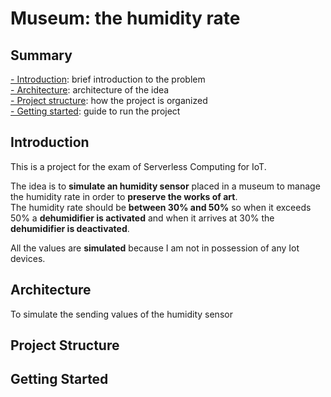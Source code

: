 # Museum: the humidity rate

## Summary
[- Introduction](#introduction): brief introduction to the problem  
[- Architecture](#architecture): architecture of the idea  
[- Project structure](#project-structure): how the project is organized  
[- Getting started](#getting-started): guide to run the project  

## Introduction
This is a project for the exam of Serverless Computing for IoT.

The idea is to **simulate an humidity sensor** placed in a museum to manage the humidity rate in order to **preserve the works of art**.  
The humidity rate should be **between 30% and 50%** so when it exceeds 50% a **dehumidifier is activated** and when it arrives at 30% the **dehumidifier is deactivated**.  

All the values are **simulated** because I am not in possession of any Iot devices.

## Architecture
To simulate the sending values of the humidity sensor

## Project Structure

## Getting Started
